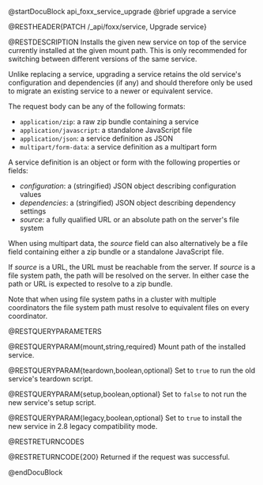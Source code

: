 @startDocuBlock api_foxx_service_upgrade
@brief upgrade a service

@RESTHEADER{PATCH /_api/foxx/service, Upgrade service}

@RESTDESCRIPTION
Installs the given new service on top of the service currently installed at the given mount path.
This is only recommended for switching between different versions of the same service.

Unlike replacing a service, upgrading a service retains the old service's configuration
and dependencies (if any) and should therefore only be used to migrate an existing service
to a newer or equivalent service.

The request body can be any of the following formats:

- `application/zip`: a raw zip bundle containing a service
- `application/javascript`: a standalone JavaScript file
- `application/json`: a service definition as JSON
- `multipart/form-data`: a service definition as a multipart form

A service definition is an object or form with the following properties or fields:

- *configuration*: a (stringified) JSON object describing configuration values
- *dependencies*: a (stringified) JSON object describing dependency settings
- *source*: a fully qualified URL or an absolute path on the server's file system

When using multipart data, the *source* field can also alternatively be a file field
containing either a zip bundle or a standalone JavaScript file.

If *source* is a URL, the URL must be reachable from the server.
If *source* is a file system path, the path will be resolved on the server.
In either case the path or URL is expected to resolve to a zip bundle.

Note that when using file system paths in a cluster with multiple coordinators
the file system path must resolve to equivalent files on every coordinator.

@RESTQUERYPARAMETERS

@RESTQUERYPARAM{mount,string,required}
Mount path of the installed service.

@RESTQUERYPARAM{teardown,boolean,optional}
Set to `true` to run the old service's teardown script.

@RESTQUERYPARAM{setup,boolean,optional}
Set to `false` to not run the new service's setup script.

@RESTQUERYPARAM{legacy,boolean,optional}
Set to `true` to install the new service in 2.8 legacy compatibility mode.

@RESTRETURNCODES

@RESTRETURNCODE{200}
Returned if the request was successful.

@endDocuBlock

